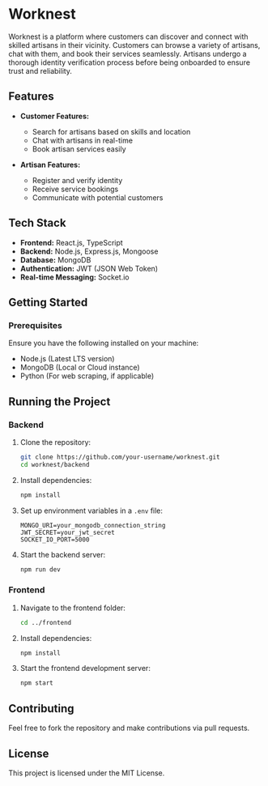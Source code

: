 # Worknest

Worknest is a platform where customers can discover and connect with skilled artisans in their vicinity. Customers can browse a variety of artisans, chat with them, and book their services seamlessly. Artisans undergo a thorough identity verification process before being onboarded to ensure trust and reliability.

## Features

- **Customer Features:**
  - Search for artisans based on skills and location
  - Chat with artisans in real-time
  - Book artisan services easily
  
- **Artisan Features:**
  - Register and verify identity
  - Receive service bookings
  - Communicate with potential customers

## Tech Stack

- **Frontend:** React.js, TypeScript
- **Backend:** Node.js, Express.js, Mongoose
- **Database:** MongoDB
- **Authentication:** JWT (JSON Web Token)
- **Real-time Messaging:** Socket.io

## Getting Started

### Prerequisites

Ensure you have the following installed on your machine:
- Node.js (Latest LTS version)
- MongoDB (Local or Cloud instance)
- Python (For web scraping, if applicable)

## Running the Project

### Backend

1. Clone the repository:
   ```sh
   git clone https://github.com/your-username/worknest.git
   cd worknest/backend
   ```

2. Install dependencies:
   ```sh
   npm install
   ```

3. Set up environment variables in a `.env` file:
   ```env
   MONGO_URI=your_mongodb_connection_string
   JWT_SECRET=your_jwt_secret
   SOCKET_IO_PORT=5000
   ```

4. Start the backend server:
   ```sh
   npm run dev
   ```

### Frontend

1. Navigate to the frontend folder:
   ```sh
   cd ../frontend
   ```

2. Install dependencies:
   ```sh
   npm install
   ```

3. Start the frontend development server:
   ```sh
   npm start
   ```

## Contributing

Feel free to fork the repository and make contributions via pull requests.

## License

This project is licensed under the MIT License.
